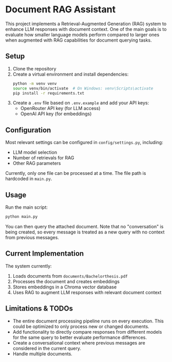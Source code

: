 # Document RAG Assistant

This project implements a Retrieval-Augmented Generation (RAG) system to enhance LLM responses with document context. One of the main goals is to evaluate how smaller language models perform compared to larger ones when augmented with RAG capabilities for document querying tasks.

## Setup

1. Clone the repository
2. Create a virtual environment and install dependencies:
   ```bash
   python -m venv venv
   source venv/bin/activate  # On Windows: venv\Scripts\activate
   pip install -r requirements.txt
   ```
3. Create a `.env` file based on `.env.example` and add your API keys:
   - OpenRouter API key (for LLM access)
   - OpenAI API key (for embeddings)

## Configuration

Most relevant settings can be configured in `config/settings.py`, including:
- LLM model selection
- Number of retrievals for RAG
- Other RAG parameters

Currently, only one file can be processed at a time. The file path is hardcoded in `main.py`.

## Usage

Run the main script:
```bash
python main.py
```

You can then query the attached document. Note that no "conversation" is being created, so every message is treated as a new query with no context from previous messages.

## Current Implementation

The system currently:
1. Loads documents from `documents/Bachelorthesis.pdf`
2. Processes the document and creates embeddings
3. Stores embeddings in a Chroma vector database
4. Uses RAG to augment LLM responses with relevant document context

## Limitations & TODOs

- The entire document processing pipeline runs on every execution. This could be optimized to only process new or changed documents.
- Add functionality to directly compare responses from different models for the same query to better evaluate performance differences.
- Create a conversational context where previous messages are considered in the current query.
- Handle multiple documents.
